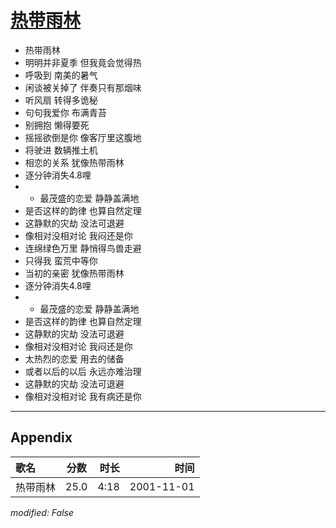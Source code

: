# [热带雨林](https://music.163.com/song?id=67289)

* 热带雨林
* 明明并非夏季 但我竟会觉得热
* 呼吸到 南美的暑气
* 闲谈被关掉了 伴奏只有那烟味
* 听风扇 转得多诡秘
* 句句我爱你 布满青苔
* 别拥抱 懒得要死
* 摇摇欲倒是你 像客厅里这腹地
* 将驶进 数辆推土机
* 相恋的关系 犹像热带雨林
* 逐分钟消失4.8哩
* * 最茂盛的恋爱 静静盖满地
* 是否这样的韵律 也算自然定理
* 这静默的灾劫 没法可退避
* 像相对没相对论 我闷还是你
* 连绵绿色万里 静悄得鸟兽走避
* 只得我 蛮荒中等你
* 当初的亲密 犹像热带雨林
* 逐分钟消失4.8哩
* * 最茂盛的恋爱 静静盖满地
* 是否这样的韵律 也算自然定理
* 这静默的灾劫 没法可退避
* 像相对没相对论 我闷还是你
* 太热烈的恋爱 用去的储备
* 或者以后的以后 永远亦难治理
* 这静默的灾劫 没法可退避
* 像相对没相对论 我有病还是你


---

## Appendix

|歌名|分数|时长|时间|
|:---|:---:|---:|---:|
|热带雨林|25.0|4:18|2001-11-01

*modified: False*